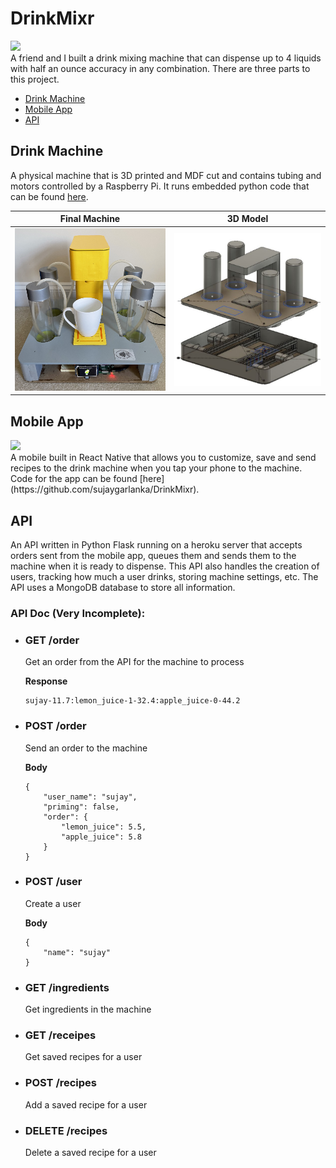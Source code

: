 # DrinkMixr

<img height="450px" src="https://raw.githubusercontent.com/sujaygarlanka/DrinkMixr/master/media/DrinkMixr-demo.gif"/>
</br>
A friend and I built a drink mixing machine that can dispense up to 4 liquids with half an ounce accuracy in any combination. There are three parts to this project.

- [Drink Machine](#drink-machine)
- [Mobile App](#mobile-app)
- [API](#api)

## Drink Machine

A physical machine that is 3D printed and MDF cut and contains tubing and motors controlled by a Raspberry Pi. It runs embedded python code that can be found [here](https://github.com/sujaygarlanka/DrinkMixr-Raspberry-Pi).

Final Machine              |  3D Model
:-------------------------:|:-------------------------:
<img src="https://raw.githubusercontent.com/sujaygarlanka/DrinkMixr/master/media/machine.jpg" width="350px"/> |  <img style="display: inline" src="https://raw.githubusercontent.com/sujaygarlanka/DrinkMixr/master/media/machine-3D.png" width="350px"/>

## Mobile App

<img src="https://raw.githubusercontent.com/sujaygarlanka/DrinkMixr/master/media/app-demo.gif" width="250px"/>
</br>
A mobile built in React Native that allows you to customize, save and send recipes to the drink machine when you tap your phone to the machine. Code for the 
app can be found [here](https://github.com/sujaygarlanka/DrinkMixr).

## API

An API written in Python Flask running on a heroku server that accepts orders sent from the mobile app, queues them and sends them to the machine when it is ready to dispense. This API also handles the creation of users, tracking how much a user drinks, storing machine settings, etc. The API uses a MongoDB database to store all information.

### API Doc (Very Incomplete):

- ### GET /order  
	Get an order from the API for the machine to process

	**Response**
	```
	sujay-11.7:lemon_juice-1-32.4:apple_juice-0-44.2
	```

- ### POST /order 
	Send an order to the machine

	**Body**
	```
	{
		"user_name": "sujay",
		"priming": false,
		"order": {
			"lemon_juice": 5.5,
			"apple_juice": 5.8
		}
	}
	```

- ### POST /user
	Create a user
	
	**Body**
	```
	{
		"name": "sujay"
	}
	```
	
- ### GET /ingredients
 	Get ingredients in the machine
	
- ### GET /receipes
	Get saved recipes for a user
	
- ### POST /recipes
	Add a saved recipe for a user
	
- ### DELETE /recipes
	Delete a saved recipe for a user
